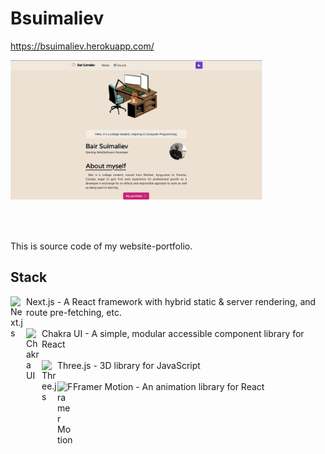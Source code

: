 # Bsuimaliev
https://bsuimaliev.herokuapp.com/

<img align="left" src="https://github.com/Benefactor131/bsuimaliev/blob/main/public/thumbBsuimaliev2.png?raw=true" width="80%" height="60%" alt="card">
<br />
<br />
<br />
<br />
<br />
<br />
<br />
<br />
<br />
<br />
<br />
<br />
<br />
<br />
<br />
<br />
<br />
This is source code of my website-portfolio.

## Stack
<img align="left" src="https://www.rlogical.com/wp-content/uploads/2021/08/Rlogical-Blog-Images-thumbnail.png" width="25px" alt="Next.js"/> Next.js - A React framework with hybrid static & server rendering, and route pre-fetching, etc.
<br />
<br />
<img align="left" src="https://pbs.twimg.com/profile_images/1244925541448286208/rzylUjaf_400x400.jpg" width="25px" alt="Chakra UI"/> Chakra UI - A simple, modular accessible component library for React
<br />
<br />
<img align="left" src="https://aws1.discourse-cdn.com/standard17/uploads/threejs/optimized/2X/e/e4f86d2200d2d35c30f7b1494e96b9595ebc2751_2_992x1000.png" width="25px" alt="Three.js"/> Three.js - 3D library for JavaScript
<br />
<br />
<img align="left" src="https://pagepro.co/blog/wp-content/uploads/2020/03/framer-motion.png" width="25px" alt="Framer Motion"/> Framer Motion - An animation library for React

